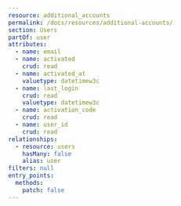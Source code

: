 ```yaml
---
resource: additional_accounts
permalink: /docs/resources/additional-accounts/
section: Users
partOf: user
attributes:
  - name: email
  - name: activated
    crud: read
  - name: activated_at
    valuetype: datetimew3c
  - name: last_login
    crud: read
    valuetype: datetimew3c
  - name: activation_code
    crud: read
  - name: user_id
    crud: read
relationships:
  - resource: users
    hasMany: false
    alias: user
filters: null
entry_points:
  methods:
    patch: false
---
```

